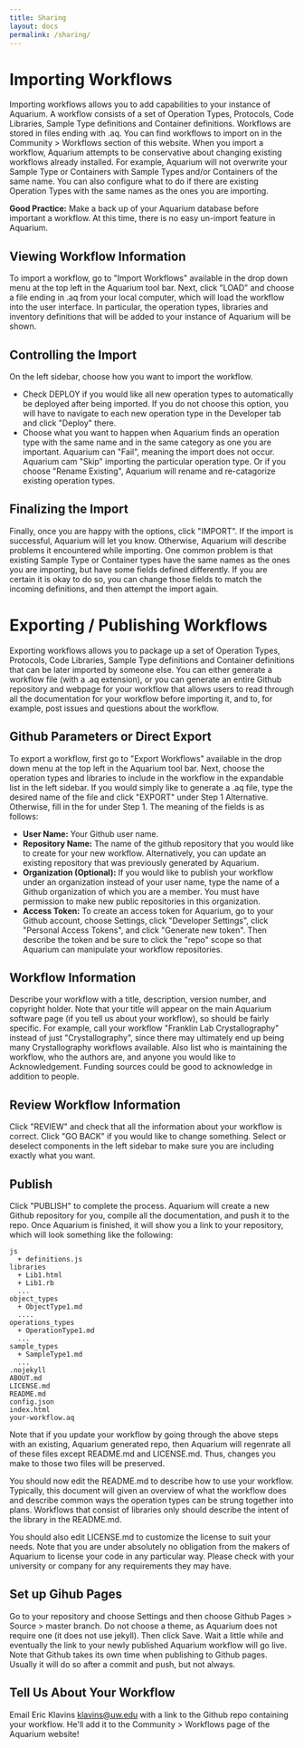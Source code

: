 ```yaml
---
title: Sharing
layout: docs
permalink: /sharing/
---
```


Importing Workflows
===

Importing workflows allows you to add capabilities to your instance of Aquarium.
A workflow consists of a set of Operation Types, Protocols, Code Libraries, Sample Type definitions and Container definitions.
Workflows are stored in files ending with .aq.
You can find workflows to import on in the Community &gt; Workflows section of this website.
When you import a workflow, Aquarium attempts to be conservative about changing existing workflows already installed.
For example, Aquarium will not overwrite your Sample Type or Containers with Sample Types and/or Containers of the same name.
You can also configure what to do if there are existing Operation Types with the same names as the ones you are importing.

**Good Practice:** Make a back up of your Aquarium database before important a workflow. At this time, there is no easy
  un-import feature in Aquarium.

Viewing Workflow Information
---

To import a workflow, go to "Import Workflows" available in the drop down menu at the top left in the Aquarium tool bar.
Next, click "LOAD" and choose a file ending in .aq from your local computer, which will load the workflow into the user interface.
In particular, the operation types, libraries and inventory definitions that will be added to your instance of Aquarium will be shown.

Controlling the Import
---

On the left sidebar, choose how you want to import the workflow.
- Check DEPLOY if you would like all new operation types to automatically be deployed after being imported.
      If you do not choose this option, you will have to navigate to each new operation type in the Developer tab and
      click "Deploy" there.
- Choose what you want to happen when Aquarium finds an operation type with the same name and in the same category
      as one you are important. Aquarium can "Fail", meaning the import does not occur. Aquarium cam "Skip" importing the
      particular operation type. Or if you choose "Rename Existing", Aquarium will rename and re-catagorize existing operation types.

Finalizing the Import
---

Finally, once you are happy with the options, click "IMPORT". If the import is successful, Aquarium will let you know. Otherwise,
Aquarium will describe problems it encountered while importing. One common problem is that existing Sample Type or Container types
have the same names as the ones you are importing, but have some fields defined differently. If you are certain it is okay to do so,
you can change those fields to match the incoming definitions, and then attempt the import again.

Exporting / Publishing Workflows
===

Exporting workflows allows you to package up a set of Operation Types, Protocols, Code Libraries, Sample Type definitions and Container definitions that can be later imported by someone else. You can either generate a workflow file (with a .aq extension), or you can generate an entire Github repository and webpage for your workflow that allows users to read through all the documentation for your workflow before importing it, and to, for example, post issues and questions about the workflow.

Github Parameters or Direct Export
---

To export a workflow, first go to "Export Workflows" available in the drop down menu at the top left in the Aquarium tool bar.
Next, choose the operation types and libraries to include in the workflow in the expandable list in the left sidebar.
If you would simply like to generate a .aq file, type the desired name of the file and click "EXPORT" under Step 1 Alternative.
Otherwise, fill in the for under Step 1. The meaning of the fields is as follows:
- **User Name:** Your Github user name.
- **Repository Name:** The name of the github repository that you would like to create for your new workflow. Alternatively, you can
      update an existing repository that was previously generated by Aquarium.
- **Organization (Optional):** If you would like to publish your workflow under an organization instead of your user name, type the name of a Github
    organization of which you are a member. You must have permission to make new public repositories in this organization.
- **Access Token:** To create an access token for Aquarium, go to your Github account, choose Settings, click "Developer Settings",
    click "Personal Access Tokens", and click "Generate new token". Then describe the token and be sure to click the "repo"
    scope so that Aquarium can manipulate your workflow repositories.

Workflow Information
---

Describe your workflow with a title, description, version number, and copyright holder.
Note that your title will appear on the main Aquarium software page (if you tell us about your workflow), so should be fairly specific.
For example, call your workflow "Franklin Lab Crystallography" instead of just "Crystallography", since there may ultimately end up
being many Crystallography workflows available. Also list who is maintaining the workflow, who the authors are, and anyone you would like to Acknowledgement. Funding sources could be good to acknowledge in addition to people.

Review Workflow Information
---

Click "REVIEW" and check that all the information about your workflow is correct. Click "GO BACK" if you would like to change something. Select or deselect components in the left sidebar to make sure you are including exactly what you want.

Publish
---

Click "PUBLISH" to complete the process. Aquarium will create a new Github repository for you, compile all the documentation, and push it to the repo. Once Aquarium is finished, it will show you a link to your repository, which will look something like the following:

    js
      + definitions.js
    libraries
      + Lib1.html
      + Lib1.rb
      ...
    object_types
      + ObjectType1.md
      ....
    operations_types
      + OperationType1.md
      ...
    sample_types
      + SampleType1.md
      ...
    .nojekyll
    ABOUT.md
    LICENSE.md
    README.md
    config.json
    index.html
    your-workflow.aq

Note that if you update your workflow by going through the above steps with an existing, Aquarium generated repo, then Aquarium will regenrate all of these files except README.md and LICENSE.md. Thus, changes you make to those two files will be preserved. 

You should now edit the README.md to describe how to use your workflow. Typically, this document will given an overview of what the workflow does and describe common ways the operation types can be strung together into plans. Workflows that consist of libraries only should describe the intent of the library in the README.md.

You should also edit LICENSE.md to customize the license to suit your needs. Note that you are under absolutely no obligation from the makers of Aquarium to license your code in any particular way. Please check with your university or company for any requirements they may have.

Set up Gihub Pages
---

Go to your repository and choose Settings and then choose Github Pages &gt; Source &gt; master branch. Do not choose a theme, as Aquarium does not require one (it does not use jekyll). Then click Save. Wait a little while and eventually the link to your newly published Aquarium workflow will go live. Note that Github takes its own time when publishing to Github pages. Usually it will do so after a commit and push, but not always.

Tell Us About Your Workflow
---

Email Eric Klavins <klavins@uw.edu> with a link to the Github repo containing your workflow. He'll add it to the Community &gt; Workflows page of the Aquarium website!


